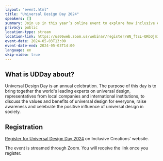 ```yaml
---
layout: "event.html"
title: "Universal Design Day 2024"
speakers: []
summary: Join us in this year’s online event to explore how inclusive design creates a better future for all.
privacy: public
location-type: stream
location-link: https://us06web.zoom.us/webinar/register/WN_ftEL-QRbQjmiymJPou9IZg
event-date: 2024-05-03T13:00
event-date-end: 2024-05-03T14:00
language: en
skip-video: true
---
```


## What is UDDay about?

Universal Design Day is an annual celebration. The purpose of this day is to bring together the world's leading experts on universal design,
representatives from local companies and international institutions, to discuss the values and benefits of universal design for everyone, raise awareness and celebrate the positive influence of universal design in society.

## Registration

[Register for Universal Design Day 2024](https://us06web.zoom.us/webinar/register/WN_ftEL-QRbQjmiymJPou9IZg) on Inclusive Creations' website.

The event is streamed through Zoom. You will receive the link once you register.
